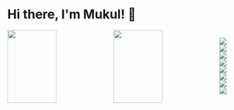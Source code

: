 # Hi there, I'm Mukul! 👋

<img align = "left" width = "47%" height="165px" src = "https://github-readme-stats.vercel.app/api?username=testwithmukul&show_icons=true&theme=midnight-purple" />

<img align = "left" width = "47%" height="165px" src = "https://github-readme-stats.vercel.app/api/top-langs/?username=testwithmukul&layout=compact" />

<br />

<img align = "left" src = "https://img.shields.io/badge/-selenium-%43B02A?style=for-the-badge&logo=selenium&logoColor=white" />
<img align = "left" src = "https://img.shields.io/badge/java-%23ED8B00.svg?style=for-the-badge&logo=openjdk&logoColor=white" />
<img align = "left" src = "https://img.shields.io/badge/jenkins-%232C5263.svg?style=for-the-badge&logo=jenkins&logoColor=white" />
<img align = "left" src = "https://img.shields.io/badge/git-%23F05033.svg?style=for-the-badge&logo=git&logoColor=white" />
<img align = "left" src = "https://img.shields.io/badge/bitbucket-%230047B3.svg?style=for-the-badge&logo=bitbucket&logoColor=white" />
<img align = "left" src = "https://img.shields.io/badge/jira-%230A0FFF.svg?style=for-the-badge&logo=jira&logoColor=white" />
<img align = "left" src = "https://img.shields.io/badge/IntelliJIDEA-000000.svg?style=for-the-badge&logo=intellij-idea&logoColor=white" />
<img align = "left" src = "https://img.shields.io/badge/Cucumber-23D96C.svg?style=for-the-badge&logo=Cucumber&logoColor=white" />
